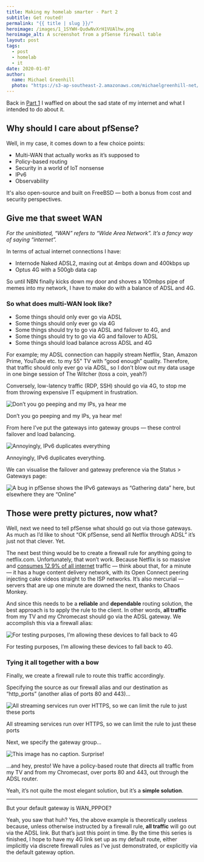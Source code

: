 ```yaml
---
title: Making my homelab smarter - Part 2
subtitle: Get routed!
permalink: "{{ title | slug }}/"
heroimage: /images/1_1SYWH-QudwNvXrH1VUAlhw.png
heroimage_alt: A screenshot from a pfSense firewall table
layout: post
tags:
  - post
  - homelab
  - it
date: 2020-01-07
author: 
  name: Michael Greenhill
  photo: "https://s3-ap-southeast-2.amazonaws.com/michaelgreenhill-net/cdn/2020/02/download.png"
---
```


Back in [Part 1](/making-my-homelab-smarter-part-1/) I waffled on about the sad state of my internet and what I intended to do about it.

## Why should I care about pfSense?

Well, in my case, it comes down to a few choice points:

* Multi-WAN that actually works as it’s supposed to
* Policy-based routing
* Security in a world of IoT nonsense
* IPv6
* Observability

It's also open-source and built on FreeBSD — both a bonus from cost and security perspectives.

## Give me that sweet WAN

*For the uninitiated, “WAN” refers to “Wide Area Network”. It’s a fancy way of saying “internet”.*

In terms of actual internet connections I have:

* Internode Naked ADSL2, maxing out at 4mbps down and 400kbps up
* Optus 4G with a 500gb data cap

So until NBN finally kicks down my door and shoves a 100mbps pipe of memes into my network, I have to make do with a balance of ADSL and 4G.

### So what does multi-WAN look like?

* Some things should only ever go via ADSL
* Some things should only ever go via 4G
* Some things should try to go via ADSL and failover to 4G, and
* Some things should try to go via 4G and failover to ADSL
* Some things should load balance across ADSL and 4G

For example; my ADSL connection can happily stream Netflix, Stan, Amazon Prime, YouTube etc. to my 55" TV with “good enough” quality. Therefore, that traffic should only ever go via ADSL, so I don’t blow out my data usage in one binge session of The Witcher (toss a coin, yeah?)

Conversely, low-latency traffic (RDP, SSH) should go via 4G, to stop me from throwing expensive IT equipment in frustration.

![Don’t you go peeping and my IPs, ya hear me](/images/1_1SYWH-QudwNvXrH1VUAlhw.png)

Don’t you go peeping and my IPs, ya hear me!

From here I’ve put the gateways into gateway groups — these control failover and load balancing.

![Annoyingly, IPv6 duplicates everything](/images/1_bJgTd-LKMdIrIIVdCkLPng.png)

Annoyingly, IPv6 duplicates everything.

We can visualise the failover and gateway preference via the Status > Gateways page:

![A bug in pfSense shows the IPv6 gateways as “Gathering data” here, but elsewhere they are “Online”](/images/1_jDsM0PU32ro6rXQDrUweDg.png)

## Those were pretty pictures, now what?

Well, next we need to tell pfSense what should go out via those gateways. As much as I’d like to shout “OK pfSense, send all Netflix through ADSL” it’s just not that clever. Yet.

The next best thing would be to create a firewall rule for anything going to netflix.com. Unfortunately, that won’t work. Because Netflix is so massive and [consumes 12.9% of all internet](https://variety.com/2019/digital/news/netflix-loses-title-top-downstream-bandwidth-application-1203330313/) traffic — think about that, for a minute — it has a huge content delivery network, with its Open Connect peering injecting cake videos straight to the ISP networks. It’s also mercurial — servers that are up one minute are downed the next, thanks to Chaos Monkey.

And since this needs to be a **reliable** and **dependable** routing solution, the best approach is to apply the rule to the client. In other words, **all traffic** from my TV and my Chromecast should go via the ADSL gateway. We accomplish this via a firewall alias:

![For testing purposes, I’m allowing these devices to fall back to 4G](/images/1_GUXrZ862oho5ams1IXC-QQ.png)

For testing purposes, I’m allowing these devices to fall back to 4G.

### Tying it all together with a bow

Finally, we create a firewall rule to route this traffic accordingly.

Specifying the source as our firewall alias and our destination as “http_ports” (another alias of ports 80 and 443)...

![All streaming services run over HTTPS, so we can limit the rule to just these ports](/images/1_9AvJ0Ndfdt9huSSxk8aDaA.png)

All streaming services run over HTTPS, so we can limit the rule to just these ports

Next, we specify the gateway group...

![This image has no caption. Surprise!](/images/1_KJ9g0FvxpORAhJSvSKAcOw.png)

...and hey, presto! We have a policy-based route that directs all traffic from my TV and from my Chromecast, over ports 80 and 443, out through the ADSL router.

Yeah, it’s not quite the most elegant solution, but it’s a **simple solution**.

---

But your default gateway is WAN_PPPOE?

Yeah, you saw that huh? Yes, the above example is theoretically useless because, unless otherwise instructed by a firewall rule, **all traffic** will go out via the ADSL link. But that’s just this point in time. By the time this series is finished, I hope to have my 4G link set up as my default route, either implicitly via discrete firewall rules as I’ve just demonstrated, or explicitly via the default gateway option.


